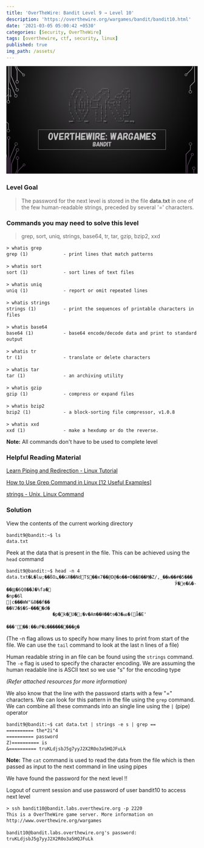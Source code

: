 ```yaml
---
title: 'OverTheWire: Bandit Level 9 → Level 10'
description: 'https://overthewire.org/wargames/bandit/bandit10.html'
date: '2021-03-05 05:00:42 +0530'
categories: [Security, OverTheWire]
tags: [overthewire, ctf, security, linux]
published: true
img_path: /assets/
---
```


![OverTheWire Banner](images/overthewire-banner.png)

### Level Goal

> The password for the next level is stored in the file **data.txt** in one of the few human-readable strings, preceded by several '=' characters.

### Commands you may need to solve this level

> grep, sort, uniq, strings, base64, tr, tar, gzip, bzip2, xxd

```
> whatis grep  
grep (1)             - print lines that match patterns

> whatis sort  
sort (1)             - sort lines of text files

> whatis uniq  
uniq (1)             - report or omit repeated lines

> whatis strings  
strings (1)          - print the sequences of printable characters in files

> whatis base64  
base64 (1)           - base64 encode/decode data and print to standard output

> whatis tr  
tr (1)               - translate or delete characters

> whatis tar  
tar (1)              - an archiving utility

> whatis gzip  
gzip (1)             - compress or expand files

> whatis bzip2  
bzip2 (1)            - a block-sorting file compressor, v1.0.8

> whatis xxd  
xxd (1)              - make a hexdump or do the reverse.
```

**Note:** All commands don't have to be used to complete level

### Helpful Reading Material

[Learn Piping and Redirection - Linux Tutorial](https://ryanstutorials.net/linuxtutorial/piping.php)

[How to Use Grep Command in Linux [12 Useful Examples]](https://www.tecmint.com/12-practical-examples-of-linux-grep-command/)

[strings - Unix, Linux Command](https://www.tutorialspoint.com/unix_commands/strings.htm)

### Solution

View the contents of the current working directory

```
bandit9@bandit:~$ ls  
data.txt
```

Peek at the data that is present in the file. This can be achieved using the `head` command

```
bandit9@bandit:~$ head -n 4 data.txt�L�lω;��ßOܛ��ǤX��NdT$��x7��@D@�o��+D��B��M֢�Z/,_��w��#�5���
                                                              Ў�e�&�-��Ϣ�6Q8��J�%fa�
�np�6l
|c���WW"&8��f��
��VJ�$�S~����d�
                 �p�k�U�;ֿ�v�Am��H��tɘ�3�ߘ�(ǟ�E'
                                                     ���'��:��uP�ע���������g�
```

(The -n flag allows us to specify how many lines to print from start of the file. We can use the `tail` command to look at the last n lines of a file)

Human readable string in an file can be found using the `strings` command. The `-e` flag is used to specify the character encoding. We are assuming the human readable line is ASCII text so we use "s" for the encoding type 

*(Refer attached resources for more information)*

We also know that the line with the password starts with a few "=" characters. We can look for this pattern in the file using the `grep` command. We can combine all these commands into an single line using the `|` (pipe) operator

```
bandit9@bandit:~$ cat data.txt | strings -e s | grep ==
========== the*2i"4
========== password
Z)========== is
&========== truKLdjsbJ5g7yyJ2X2R0o3a5HQJFuLk
```

**Note:** The `cat` command is used to read the data from the file which is then passed as input to the next command in line using pipes

We have found the password for the next level !!

Logout of current session and use password of user bandit10 to access next level

```
> ssh bandit10@bandit.labs.overthewire.org -p 2220
This is a OverTheWire game server. More information on http://www.overthewire.org/wargames

bandit10@bandit.labs.overthewire.org's password: truKLdjsbJ5g7yyJ2X2R0o3a5HQJFuLk
```
